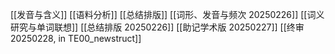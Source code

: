 [[发音与含义]]
[[语料分析]]
[[总结排版]]
[[词形、发音与频次 20250226]]
[[词义研究与单词联想]]
[[总结排版 20250226]]
[[助记学术版 20250227]]
[[终审 20250228, in TE00_newstruct]]







